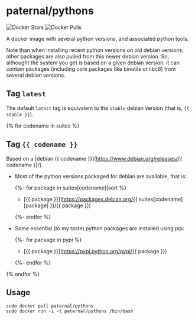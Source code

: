 paternal/pythons
================

![Docker Stars](https://badgen.net/docker/stars/paternal/pythons?icon=docker&label=stars)
![Docker Pulls](https://badgen.net/docker/pulls/paternal/pythons?icon=docker&label=pulls)

A docker image with several python versions, and associated python tools.

Note than when installing recent python versions on old debian versions, other packages are also pulled from this newer debian version. So, althought the system you get is based on a given debian version, it can contain packages (including *core* packages like binutils or libc6) from several debian versions.

## Tag `latest`

The default `latest` tag is equivalent to the `stable` debian version (that is, `{{ stable }}`).

{% for codename in suites %}
## Tag `{{ codename }}`

Based on a [debian {{ codename }}](https://www.debian.org/releases/{{ codename }}/).

- Most of the python versions packaged for debian are available, that is:

    {%- for package in suites[codename]|sort %}
    - [{{ package }}](https://packages.debian.org/{{ suites[codename][package] }}/{{ package }})

    {%- endfor %}

- Some essential (to my taste) python packages are installed using pip:

    {%- for package in pypi %}
    - [{{ package }}](https://pypi.python.org/pypi/{{ package }})

    {%- endfor %}

{% endfor %}

## Usage

    sudo docker pull paternal/pythons
    sudo docker run -i -t paternal/pythons /bin/bash

